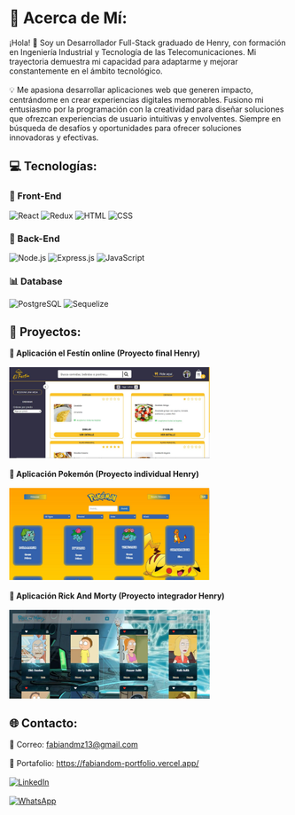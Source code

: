 # 💫 Acerca de Mí:

¡Hola! 👋 Soy un Desarrollador Full-Stack graduado de Henry, con formación en Ingeniería Industrial y Tecnología de las Telecomunicaciones. Mi trayectoria demuestra mi capacidad para adaptarme y mejorar constantemente en el ámbito tecnológico.<br><br> 💡 Me apasiona desarrollar aplicaciones web que generen impacto, centrándome en crear experiencias digitales memorables. Fusiono mi entusiasmo por la programación con la creatividad para diseñar soluciones que ofrezcan experiencias de usuario intuitivas y envolventes. Siempre en búsqueda de desafíos y oportunidades para ofrecer soluciones innovadoras y efectivas.


## 💻 Tecnologías:
### 🎨 Front-End
![React](https://img.shields.io/badge/React-%2320232a.svg?style=for-the-badge&logo=react&logoColor=%2361DAFB)
![Redux](https://img.shields.io/badge/Redux-%23593d88.svg?style=for-the-badge&logo=redux&logoColor=white)
![HTML](https://img.shields.io/badge/HTML-%23E34F26.svg?style=for-the-badge&logo=html5&logoColor=white)
![CSS](https://img.shields.io/badge/CSS-%231572B6.svg?style=for-the-badge&logo=css3&logoColor=white)

### 🧠 Back-End
![Node.js](https://img.shields.io/badge/Node.js-6DA55F?style=for-the-badge&logo=node.js&logoColor=white)
![Express.js](https://img.shields.io/badge/Express.js-%23404d59.svg?style=for-the-badge&logo=express&logoColor=%2361DAFB)
![JavaScript](https://img.shields.io/badge/JavaScript-%23323330.svg?style=for-the-badge&logo=javascript&logoColor=%23F7DF1E)

### 📊 Database
![PostgreSQL](https://img.shields.io/badge/PostgreSQL-%23316192.svg?style=for-the-badge&logo=postgresql&logoColor=white)
![Sequelize](https://img.shields.io/badge/Sequelize-%231572B6.svg?style=for-the-badge&logo=sequelize&logoColor=white)



## 📌 Proyectos:
**🌟 Aplicación el Festín online (Proyecto final Henry)**<br><br>
<a href="https://pf-front-end-grupo3.vercel.app/" target="_blank"><img src="Proyectos/Festin.JPG" alt="Proyecto 1" width="362"></a> <br><br>
**🌟 Aplicación Pokemón (Proyecto individual Henry)**<br><br>
<a href="https://client-pokemon-wheat.vercel.app/" target="_blank"><img src="Proyectos/pokemon.JPG" alt="Proyecto 2" width="362"></a><br><br>
**🌟 Aplicación Rick And Morty (Proyecto integrador Henry)**<br><br>
<a href="https://youtu.be/eHMMRxW_rI4" target="_blank"><img src="Proyectos/Rick.JPG" alt="Proyecto 3" width="362"></a>





## 🌐 Contacto:

📧 Correo: fabiandmz13@gmail.com<br><br>
📂 Portafolio: https://fabiandom-portfolio.vercel.app/<br><br>
[![LinkedIn](https://img.shields.io/badge/LinkedIn-%230077B5.svg?logo=linkedin&logoColor=white)](https://www.linkedin.com/in/fabian-dom/)<br><br>
[![WhatsApp](https://img.shields.io/badge/WhatsApp-%25B2D366.svg?logo=whatsapp&logoColor=white)](https://wa.me/+573133154005)
